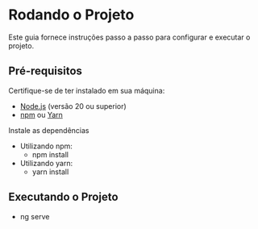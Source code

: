 # Rodando o Projeto

Este guia fornece instruções passo a passo para configurar e executar o projeto.

## Pré-requisitos

Certifique-se de ter instalado em sua máquina:
- [Node.js](https://nodejs.org/) (versão 20 ou superior)
- [npm](https://www.npmjs.com/) ou [Yarn](https://yarnpkg.com/)

Instale as dependências

- Utilizando npm:
  - npm install
- Utilizando yarn:
  - yarn install
 
## Executando o Projeto
- ng serve

